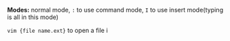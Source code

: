 **Modes:** normal mode, `:` to use command mode, `I` to use insert mode(typing is all in this mode)

`vim {file name.ext}` to open a file i